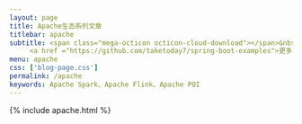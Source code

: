 ```yaml
---
layout: page
title: Apache生态系列文章
titlebar: apache
subtitle: <span class="mega-octicon octicon-cloud-download"></span>&nbsp;&nbsp;
     <a href ="https://github.com/taketoday7/spring-boot-examples">更多Apache生态精选教程，<font color="#EB9439">点我</font>查看！</a><br/>
menu: apache
css: ['blog-page.css']
permalink: /apache
keywords: Apache Spark、Apache Flink、Apache POI
---
```


{% include apache.html %}
